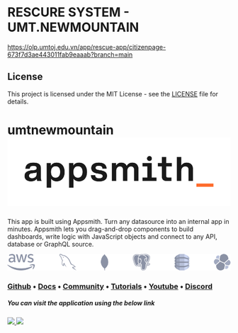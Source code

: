 # RESCURE SYSTEM - UMT.NEWMOUNTAIN

https://olp.umtoj.edu.vn/app/rescue-app/citizenpage-673f7d3ae443011fab9eaaab?branch=main

## License

This project is licensed under the MIT License - see the [LICENSE](LICENSE) file for details.


# umtnewmountain![](https://raw.githubusercontent.com/appsmithorg/appsmith/release/static/appsmith_logo_primary.png)

This app is built using Appsmith. Turn any datasource into an internal app in minutes. Appsmith lets you drag-and-drop components to build dashboards, write logic with JavaScript objects and connect to any API, database or GraphQL source.

![](https://raw.githubusercontent.com/appsmithorg/appsmith/release/static/images/integrations.png)

### [Github](https://github.com/appsmithorg/appsmith) • [Docs](https://docs.appsmith.com/?utm_source=github&utm_medium=social&utm_content=appsmith_docs&utm_campaign=null&utm_term=appsmith_docs) • [Community](https://community.appsmith.com/) • [Tutorials](https://github.com/appsmithorg/appsmith/tree/update/readme#tutorials) • [Youtube](https://www.youtube.com/appsmith) • [Discord](https://discord.gg/rBTTVJp)

##### You can visit the application using the below link

###### [![](https://assets.appsmith.com/git-sync/Buttons.svg) ](http://217.15.166.154/applications/673eb342e443011fab9eaa76/pages/673eb343e443011fab9eaa78) [![](https://assets.appsmith.com/git-sync/Buttons2.svg)](http://217.15.166.154/applications/673eb342e443011fab9eaa76/pages/673eb343e443011fab9eaa78/edit)
